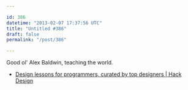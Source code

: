 ```yaml
---

id: 386
datetime: "2013-02-07 17:37:56 UTC"
title: "Untitled #386"
draft: false
permalink: "/post/386"

---
```


Good ol' Alex Baldwin, teaching the world. 

 
 * [Design lessons for programmers, curated by top designers | Hack Design](https://hackdesign.org/)



